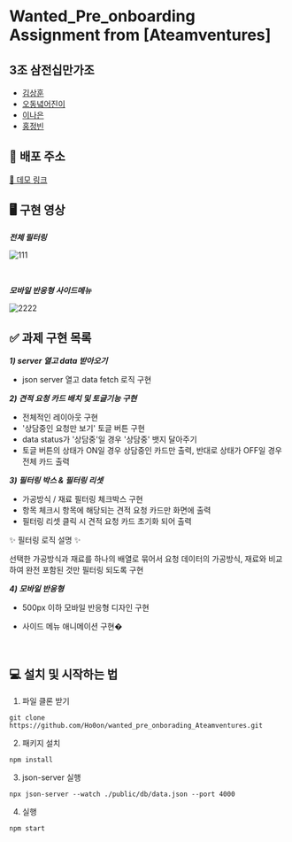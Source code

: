 # Wanted_Pre_onboarding Assignment from [Ateamventures]

## 3조 삼전십만가조

- [김상훈](https://github.com/Ho0on)
- [오동녘어진이](https://github.com/eojine94)
- [이나은](https://github.com/cotton-cotton)
- [홍정빈](https://github.com/tohjbin2)

## 🚀 배포 주소

[🔗 데모 링크](https://pre-onboarding-ateamventures.herokuapp.com/)

## 🖥 구현 영상

***전체 필터링***

![111](https://user-images.githubusercontent.com/88081661/153037525-d5239909-f0ca-45c6-b870-140d51dd8465.gif)

<br>

***모바일 반응형 사이드메뉴***

![2222](https://user-images.githubusercontent.com/88081661/153036947-1dc0fad4-3a24-474d-a436-4baa0c9f3451.gif)

## ✅ 과제 구현 목록

**_1) server 열고 data 받아오기_**

- json server 열고 data fetch 로직 구현

**_2) 견적 요청 카드 배치 및 토글기능 구현_**

- 전체적인 레이아웃 구현
- '상담중인 요청만 보기' 토글 버튼 구현
- data status가 '상담중'일 경우 '상담중' 뱃지 달아주기
- 토글 버튼의 상태가 ON일 경우 상담중인 카드만 출력, 반대로 상태가 OFF일 경우 전체 카드 출력

**_3) 필터링 박스 & 필터링 리셋_**

- 가공방식 / 재료 필터링 체크박스 구현
- 항목 체크시 항목에 해당되는 견적 요청 카드만 화면에 출력
- 필터링 리셋 클릭 시 견적 요청 카드 초기화 되어 출력

✨ 필터링 로직 설명 ✨

선택한 가공방식과 재료를 하나의 배열로 묶어서 요청 데이터의 가공방식, 재료와 비교하여 완전 포함된 것만 필터링 되도록 구현

**_4) 모바일 반응형_**

- 500px 이하 모바일 반응형 디자인 구현
- 사이드 메뉴 애니메이션 구현�

  <br>

## 💻 설치 및 시작하는 법

1. 파일 클론 받기

```
git clone https://github.com/Ho0on/wanted_pre_onborading_Ateamventures.git
```

2. 패키지 설치

```
npm install
```

3. json-server 실행

```
npx json-server --watch ./public/db/data.json --port 4000
```

4. 실행

```
npm start
```
